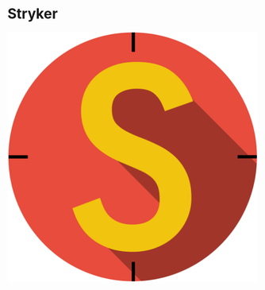 <!-- .slide: data-background="#B74934" -->

# Stryker

![stryker](/img/stryker.png) <!--.element: class="img-big" -->